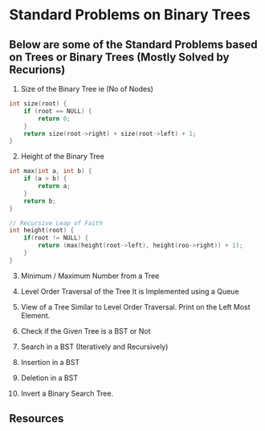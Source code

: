 # Standard Problems on Binary Trees



## Below are some of the Standard Problems based on Trees or Binary Trees (Mostly Solved by Recurions)

1. Size of the Binary Tree ie (No of Nodes)
```C 
int size(root) {
    if (root == NULL) {
        return 0;
    }    
    return size(root->right) + size(root->left) + 1;
}
``` 

2. Height of the Binary Tree
```C 
int max(int a, int b) {
    if (a > b) {
        return a;
    }
    return b;
}

// Recursive Leap of Faith 
int height(root) {
    if(root != NULL) {
        return (max(height(root->left), height(roo->right)) + 1);
    }
}
```

3. Minimum / Maximum Number from a Tree

4. Level Order Traversal of the Tree
It is Implemented using a Queue

5. View of a Tree 
Similar to Level Order Traversal. Print on the Left Most Element. 

6. Check if the Given Tree is a BST or Not

7. Search in a BST (Iteratively and Recursively)

8. Insertion in a BST

9. Deletion in a BST

10. Invert a Binary Search Tree.

## Resources
